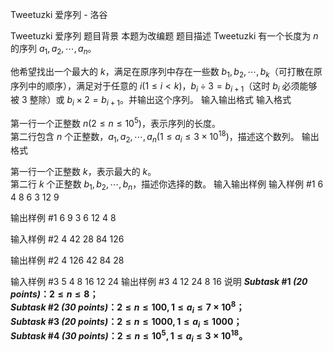 



Tweetuzki 爱序列 - 洛谷














Tweetuzki 爱序列
题目背景
本题为改编题
题目描述
Tweetuzki 有一个长度为 $n$ 的序列 $a_1, a_2, \cdots, a_n$。

他希望找出一个最大的 $k$，满足在原序列中存在一些数 $b_1, b_2, \cdots, b_k$（可打散在原序列中的顺序），满足对于任意的 $i(1 \le i < k)$，$b_i \div 3 = b_{i+1}$（这时 $b_i$ 必须能够被 $3$ 整除）或 $b_i \times 2 = b_{i+1}$。并输出这个序列。
输入输出格式
输入格式

第一行一个正整数 $n(2 \le n \le 10^5)$，表示序列的长度。  
第二行包含 $n$ 个正整数，$a_1, a_2, \cdots, a_n(1 \le a_i \le 3 \times 10^{18})$，描述这个数列。
输出格式

第一行一个正整数 $k$，表示最大的 $k$。  
第二行 $k$ 个正整数 $b_1, b_2, \cdots, b_n$，描述你选择的数。
输入输出样例
输入样例 #1
6
4 8 6 3 12 9

输出样例 #1
6
9 3 6 12 4 8 

输入样例 #2
4
42 28 84 126

输出样例 #2
4
126 42 84 28 

输入样例 #3
5
4 8 16 12 24
输出样例 #3
4
12 24 8 16
说明
**_Subtask_ #1 _(20 points)_：$2 \le n \le 8$；**  
**_Subtask_ #2 _(30 points)_：$2 \le n \le 100, 1 \le a_i \le 7 \times 10^8$；**  
**_Subtask_ #3 _(20 points)_：$2 \le n \le 1000, 1 \le a_i \le 1000$；**  
**_Subtask_ #4 _(30 points)_：$2 \le n \le 10^5, 1 \le a_i \le 3 \times 10^{18}$。**






